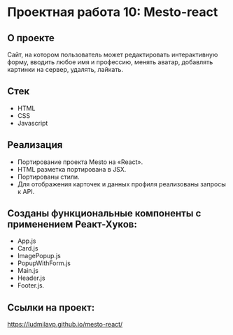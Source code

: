 # Проектная работа 10: Mesto-react

## О проекте

Сайт, на котором пользователь может редактировать интерактивную форму, вводить любое имя и профессию, менять аватар, добавлять картинки на сервер, удалять, лайкать.

## Стек

- HTML
- CSS
- Javascript

## Реализация

- Портирование проекта Mesto на «React».
- HTML разметка портирована в JSX.
- Портированы стили.
- Для отображения карточек и данных профиля реализованы запросы к API.

## Созданы функциональные компоненты с применением Реакт-Хуков:

- App.js
- Card.js
- ImagePopup.js
- PopupWithForm.js
- Main.js
- Header.js
- Footer.js.

## Ссылки на проект:

https://ludmilavp.github.io/mesto-react/
